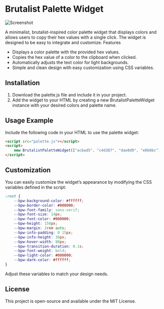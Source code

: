 # Brutalist Palette Widget

![Screenshot](screenshot.png)

A minimalist, brutalist-inspired color palette widget that displays colors and allows users to copy their hex values with a single click. The widget is designed to be easy to integrate and customize.
Features

- Displays a color palette with the provided hex values.
- Copies the hex value of a color to the clipboard when clicked.
- Automatically adjusts the text color for light backgrounds.
- Simple and clean design with easy customization using CSS variables.

## Installation

1. Download the palette.js file and include it in your project.
2. Add the widget to your HTML by creating a new BrutalistPaletteWidget instance with your desired colors and palette name.

## Usage Example

Include the following code in your HTML to use the palette widget:

```html
<script src="palette.js"></script>
<script>
    new BrutalistPaletteWidget(["acbad5", "c4d387", "dae8d9", "e8b6bc"], "Palette Name", "This is an optional description of the palette");
</script>
```

## Customization

You can easily customize the widget’s appearance by modifying the CSS variables defined in the script:

```css
:root {
    --bpw-background-color: #ffffff;
    --bpw-border-color: #000000;
    --bpw-font-family: sans-serif;
    --bpw-font-size: 14px;
    --bpw-font-color: #000000;
    --bpw-height: 150px;
    --bpw-margin: 2rem auto;
    --bpw-info-padding: 0 15px;
    --bpw-info-height: 36px;
    --bpw-hover-width: 80px;
    --bpw-transition-duration: 0.1s;
    --bpw-font-weight: bold;
    --bpw-light-color: #000000;
    --bpw-dark-color: #ffffff;
}
```

Adjust these variables to match your design needs.

## License

This project is open-source and available under the MIT License.
